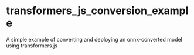 # transformers_js_conversion_example

A simple example of converting and deploying an onnx-converted model using transformers.js
